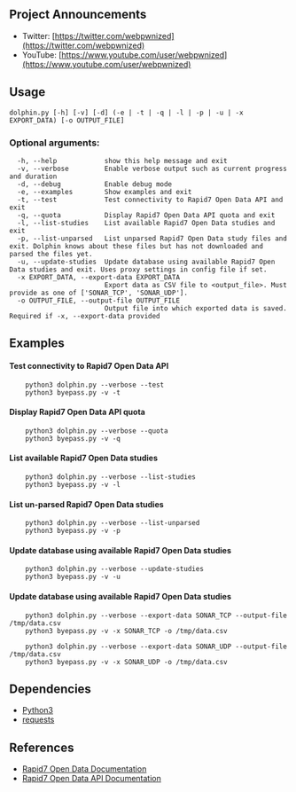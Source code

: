 ## Project Announcements

* Twitter: [https://twitter.com/webpwnized](https://twitter.com/webpwnized)
* YouTube: [https://www.youtube.com/user/webpwnized](https://www.youtube.com/user/webpwnized)

## Usage

    dolphin.py [-h] [-v] [-d] (-e | -t | -q | -l | -p | -u | -x EXPORT_DATA) [-o OUTPUT_FILE]
        
### Optional arguments:
      -h, --help            show this help message and exit
      -v, --verbose         Enable verbose output such as current progress and duration
      -d, --debug           Enable debug mode
      -e, --examples        Show examples and exit
      -t, --test            Test connectivity to Rapid7 Open Data API and exit
      -q, --quota           Display Rapid7 Open Data API quota and exit
      -l, --list-studies    List available Rapid7 Open Data studies and exit
      -p, --list-unparsed   List unparsed Rapid7 Open Data study files and exit. Dolphin knows about these files but has not downloaded and parsed the files yet.
      -u, --update-studies  Update database using available Rapid7 Open Data studies and exit. Uses proxy settings in config file if set.
      -x EXPORT_DATA, --export-data EXPORT_DATA
                            Export data as CSV file to <output_file>. Must provide as one of ['SONAR_TCP', 'SONAR_UDP'].
      -o OUTPUT_FILE, --output-file OUTPUT_FILE
                            Output file into which exported data is saved. Required if -x, --export-data provided

## Examples

#### Test connectivity to Rapid7 Open Data API

        python3 dolphin.py --verbose --test
        python3 byepass.py -v -t
    
#### Display Rapid7 Open Data API quota
    
        python3 dolphin.py --verbose --quota
        python3 byepass.py -v -q
    
#### List available Rapid7 Open Data studies
    
        python3 dolphin.py --verbose --list-studies
        python3 byepass.py -v -l
    
#### List un-parsed Rapid7 Open Data studies
    
        python3 dolphin.py --verbose --list-unparsed
        python3 byepass.py -v -p
    
#### Update database using available Rapid7 Open Data studies
    
        python3 dolphin.py --verbose --update-studies
        python3 byepass.py -v -u
    
#### Update database using available Rapid7 Open Data studies
    
        python3 dolphin.py --verbose --export-data SONAR_TCP --output-file /tmp/data.csv
        python3 byepass.py -v -x SONAR_TCP -o /tmp/data.csv
    
        python3 dolphin.py --verbose --export-data SONAR_UDP --output-file /tmp/data.csv
        python3 byepass.py -v -x SONAR_UDP -o /tmp/data.csv

## Dependencies

* [Python3](https://www.python.org/)
* [requests](https://pypi.org/project/requests/)

## References

* [Rapid7 Open Data Documentation](https://opendata.rapid7.com/about/)
* [Rapid7 Open Data API Documentation](https://opendata.rapid7.com/apihelp/)
